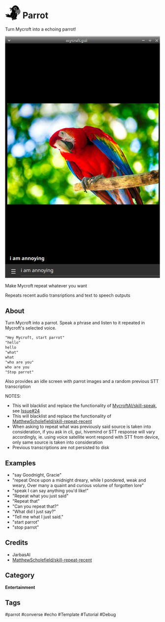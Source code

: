 # <img src='./icon.png' card_color='#40DBB0' width='50' height='50' style='vertical-align:bottom'/> Parrot 

Turn Mycroft into a echoing parrot!

![](./gui.png)

Make Mycroft repeat whatever you want

Repeats recent audio transriptions and text to speech outputs

## About 

Turn Mycroft into a parrot. Speak a phrase and listen to it repeated in Mycroft's selected voice.

    "Hey Mycroft, start parrot"
    "hello"
    hello
    "what"
    what
    "who are you"
    who are you
    "Stop parrot"

Also provides an idle screen with parrot images and a random previous STT transcription

NOTES: 
- This will blacklist and replace the functionality of [MycroftAI/skill-speak](https://github.com/MycroftAI/skill-speak), see [Issue#24](https://github.com/MycroftAI/skill-speak/issues/24)
- This will blacklist and replace the functionality of [MatthewScholefield/skill-repeat-recent](https://github.com/MatthewScholefield/skill-repeat-recent)
- When asking to repeat what was previously said source is taken into consideration, if you ask in cli, gui, hivemind or STT response will vary accordingly, ie. using voice satellite wont respond with STT from device, only same source is taken into consideration
- Previous transcriptions are not persisted to disk

## Examples 

* "say Goodnight, Gracie"
* "repeat Once upon a midnight dreary, while I pondered, weak and weary, Over many a quaint and curious volume of forgotten lore"
* "speak I can say anything you'd like!"
* "Repeat what you just said"
* "Repeat that"
* "Can you repeat that?"
* "What did I just say?"
* "Tell me what I just said."
* "start parrot"
* "stop parrot"

## Credits 
- JarbasAl
- [MatthewScholefield/skill-repeat-recent](https://github.com/MatthewScholefield/skill-repeat-recent)

## Category
**Entertainment**

## Tags
#parrot
#converse
#echo
#Template
#Tutorial
#Debug